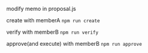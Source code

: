 modify memo in proposal.js

create with memberA
`npm run create`

verify with memberB
`npm run verify`

approve(and execute) with memberB
`npm run approve`

